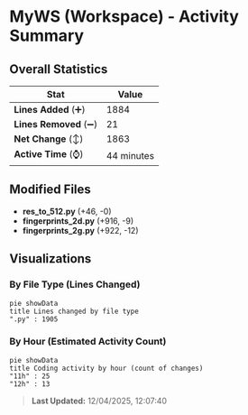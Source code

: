 # MyWS (Workspace) - Activity Summary 

## Overall Statistics

| Stat                   | Value                                                             |
| ---------------------- | ----------------------------------------------------------------- |
| **Lines Added** (➕)   | 1884                                          |
| **Lines Removed** (➖) | 21                                        |
| **Net Change** (↕)    | 1863                |
| **Active Time** (⌚)   | 44 minutes |


## Modified Files
- **res_to_512.py** (+46, -0)
- **fingerprints_2d.py** (+916, -9)
- **fingerprints_2g.py** (+922, -12)

## Visualizations

### By File Type (Lines Changed)

```mermaid
pie showData
title Lines changed by file type
".py" : 1905
```

### By Hour (Estimated Activity Count)

```mermaid
pie showData
title Coding activity by hour (count of changes)
"11h" : 25
"12h" : 13
```


> **Last Updated:** 12/04/2025, 12:07:40